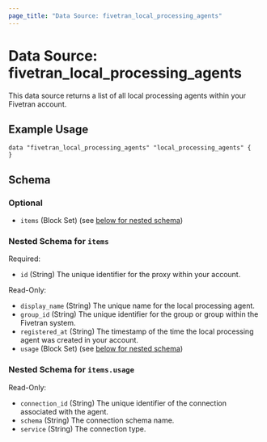 ```yaml
---
page_title: "Data Source: fivetran_local_processing_agents"
---
```


# Data Source: fivetran_local_processing_agents

This data source returns a list of all local processing agents within your Fivetran account.

## Example Usage

```hcl
data "fivetran_local_processing_agents" "local_processing_agents" {
}
```

<!-- schema generated by tfplugindocs -->
## Schema

### Optional

- `items` (Block Set) (see [below for nested schema](#nestedblock--items))

<a id="nestedblock--items"></a>
### Nested Schema for `items`

Required:

- `id` (String) The unique identifier for the proxy within your account.

Read-Only:

- `display_name` (String) The unique name for the local processing agent.
- `group_id` (String) The unique identifier for the group or group within the Fivetran system.
- `registered_at` (String) The timestamp of the time the local processing agent was created in your account.
- `usage` (Block Set) (see [below for nested schema](#nestedblock--items--usage))

<a id="nestedblock--items--usage"></a>
### Nested Schema for `items.usage`

Read-Only:

- `connection_id` (String) The unique identifier of the connection associated with the agent.
- `schema` (String) The connection schema name.
- `service` (String) The connection type.